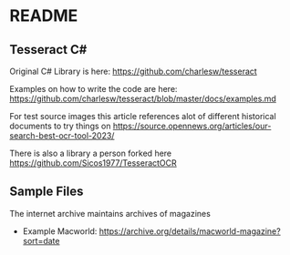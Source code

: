 # README

## Tesseract C#
Original C# Library is here:
https://github.com/charlesw/tesseract

Examples on how to write the code are here:
https://github.com/charlesw/tesseract/blob/master/docs/examples.md

For test source images this article references alot of different historical documents to try things on
https://source.opennews.org/articles/our-search-best-ocr-tool-2023/

There is also a library a person forked here
https://github.com/Sicos1977/TesseractOCR

## Sample Files
The internet archive maintains archives of magazines
+ Example Macworld: https://archive.org/details/macworld-magazine?sort=date

